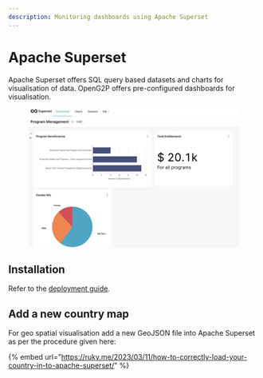 ```yaml
---
description: Monitoring dashboards using Apache Superset
---
```


# Apache Superset

Apache Superset offers SQL query based datasets and charts for visualisation of data. OpenG2P offers pre-configured dashboards for visualisation.&#x20;

<figure><img src="../.gitbook/assets/apache-superset-dashboard.png" alt=""><figcaption></figcaption></figure>

## Installation

Refer to the [deployment guide](broken-reference).

## Add a new country map&#x20;

For geo spatial visualisation add a new GeoJSON file into Apache Superset as per the procedure given here:

{% embed url="https://ruky.me/2023/03/11/how-to-correctly-load-your-country-in-to-apache-superset/" %}
